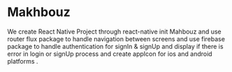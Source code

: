 # Makhbouz

We create React Native Project through react-native init Mahbouz 
and use router flux package to handle navigation between screens
and use firebase package to handle authentication for signIn & signUp
and display if there is error in login or signUp process
and create appIcon for ios and android platforms .
